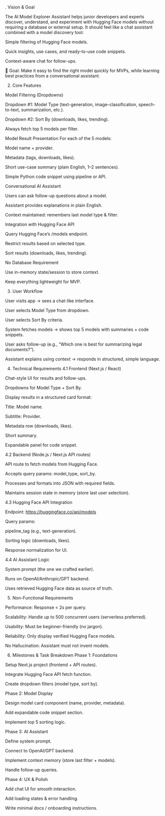 . Vision & Goal

The AI Model Explorer Assistant helps junior developers and experts discover, understand, and experiment with Hugging Face models without requiring a database or external setup.
It should feel like a chat assistant combined with a model discovery tool:

Simple filtering of Hugging Face models.

Quick insights, use cases, and ready-to-use code snippets.

Context-aware chat for follow-ups.

🎯 Goal: Make it easy to find the right model quickly for MVPs, while learning best practices from a conversational assistant.

2. Core Features

Model Filtering (Dropdowns)

Dropdown #1: Model Type (text-generation, image-classification, speech-to-text, summarization, etc.).

Dropdown #2: Sort By (downloads, likes, trending).

Always fetch top 5 models per filter.

Model Result Presentation
For each of the 5 models:

Model name + provider.

Metadata (tags, downloads, likes).

Short use-case summary (plain English, 1–2 sentences).

Simple Python code snippet using pipeline or API.

Conversational AI Assistant

Users can ask follow-up questions about a model.

Assistant provides explanations in plain English.

Context maintained: remembers last model type & filter.

Integration with Hugging Face API

Query Hugging Face’s /models endpoint.

Restrict results based on selected type.

Sort results (downloads, likes, trending).

No Database Requirement

Use in-memory state/session to store context.

Keep everything lightweight for MVP.

3. User Workflow

User visits app → sees a chat-like interface.

User selects Model Type from dropdown.

User selects Sort By criteria.

System fetches models → shows top 5 models with summaries + code snippets.

User asks follow-up (e.g., “Which one is best for summarizing legal documents?”).

Assistant explains using context → responds in structured, simple language.

4. Technical Requirements
4.1 Frontend (Next.js / React)

Chat-style UI for results and follow-ups.

Dropdowns for Model Type + Sort By.

Display results in a structured card format:

Title: Model name.

Subtitle: Provider.

Metadata row (downloads, likes).

Short summary.

Expandable panel for code snippet.

4.2 Backend (Node.js / Next.js API routes)

API route to fetch models from Hugging Face.

Accepts query params: model_type, sort_by.

Processes and formats into JSON with required fields.

Maintains session state in memory (store last user selection).

4.3 Hugging Face API Integration

Endpoint: https://huggingface.co/api/models

Query params:

pipeline_tag (e.g., text-generation).

Sorting logic (downloads, likes).

Response normalization for UI.

4.4 AI Assistant Logic

System prompt (the one we crafted earlier).

Runs on OpenAI/Anthropic/GPT backend.

Uses retrieved Hugging Face data as source of truth.

5. Non-Functional Requirements

Performance: Response < 2s per query.

Scalability: Handle up to 500 concurrent users (serverless preferred).

Usability: Must be beginner-friendly (no jargon).

Reliability: Only display verified Hugging Face models.

No Hallucination: Assistant must not invent models.

6. Milestones & Task Breakdown
Phase 1: Foundations

 Setup Next.js project (frontend + API routes).

 Integrate Hugging Face API fetch function.

 Create dropdown filters (model type, sort by).

Phase 2: Model Display

 Design model card component (name, provider, metadata).

 Add expandable code snippet section.

 Implement top 5 sorting logic.

Phase 3: AI Assistant

 Define system prompt.

 Connect to OpenAI/GPT backend.

 Implement context memory (store last filter + models).

 Handle follow-up queries.

Phase 4: UX & Polish

 Add chat UI for smooth interaction.

 Add loading states & error handling.

 Write minimal docs / onboarding instructions.